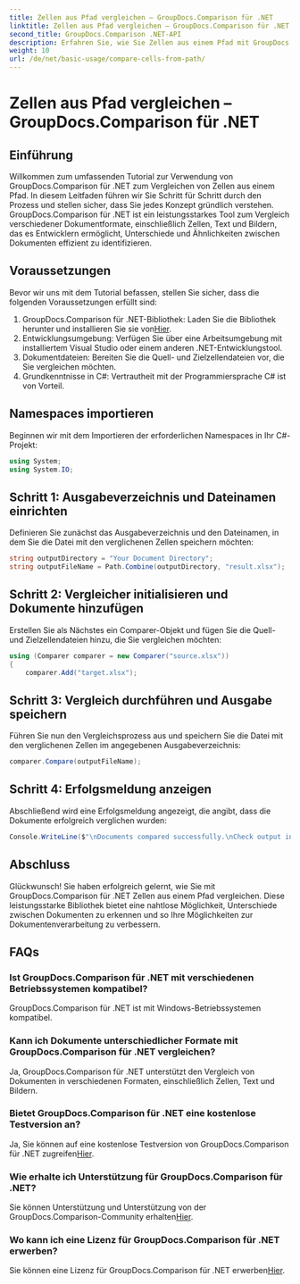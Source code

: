 ```yaml
---
title: Zellen aus Pfad vergleichen – GroupDocs.Comparison für .NET
linktitle: Zellen aus Pfad vergleichen – GroupDocs.Comparison für .NET
second_title: GroupDocs.Comparison .NET-API
description: Erfahren Sie, wie Sie Zellen aus einem Pfad mit GroupDocs.Comparison für .NET vergleichen. Identifizieren Sie effizient Unterschiede zwischen Dokumenten.
weight: 10
url: /de/net/basic-usage/compare-cells-from-path/
---
```


# Zellen aus Pfad vergleichen – GroupDocs.Comparison für .NET

## Einführung
Willkommen zum umfassenden Tutorial zur Verwendung von GroupDocs.Comparison für .NET zum Vergleichen von Zellen aus einem Pfad. In diesem Leitfaden führen wir Sie Schritt für Schritt durch den Prozess und stellen sicher, dass Sie jedes Konzept gründlich verstehen. GroupDocs.Comparison für .NET ist ein leistungsstarkes Tool zum Vergleich verschiedener Dokumentformate, einschließlich Zellen, Text und Bildern, das es Entwicklern ermöglicht, Unterschiede und Ähnlichkeiten zwischen Dokumenten effizient zu identifizieren.
## Voraussetzungen
Bevor wir uns mit dem Tutorial befassen, stellen Sie sicher, dass die folgenden Voraussetzungen erfüllt sind:
1. GroupDocs.Comparison für .NET-Bibliothek: Laden Sie die Bibliothek herunter und installieren Sie sie von[Hier](https://releases.groupdocs.com/comparison/net/).
2. Entwicklungsumgebung: Verfügen Sie über eine Arbeitsumgebung mit installiertem Visual Studio oder einem anderen .NET-Entwicklungstool.
3. Dokumentdateien: Bereiten Sie die Quell- und Zielzellendateien vor, die Sie vergleichen möchten.
4. Grundkenntnisse in C#: Vertrautheit mit der Programmiersprache C# ist von Vorteil.

## Namespaces importieren
Beginnen wir mit dem Importieren der erforderlichen Namespaces in Ihr C#-Projekt:
```csharp
using System;
using System.IO;
```
## Schritt 1: Ausgabeverzeichnis und Dateinamen einrichten
Definieren Sie zunächst das Ausgabeverzeichnis und den Dateinamen, in dem Sie die Datei mit den verglichenen Zellen speichern möchten:
```csharp
string outputDirectory = "Your Document Directory";
string outputFileName = Path.Combine(outputDirectory, "result.xlsx");
```
## Schritt 2: Vergleicher initialisieren und Dokumente hinzufügen
Erstellen Sie als Nächstes ein Comparer-Objekt und fügen Sie die Quell- und Zielzellendateien hinzu, die Sie vergleichen möchten:
```csharp
using (Comparer comparer = new Comparer("source.xlsx"))
{
    comparer.Add("target.xlsx");
```
## Schritt 3: Vergleich durchführen und Ausgabe speichern
Führen Sie nun den Vergleichsprozess aus und speichern Sie die Datei mit den verglichenen Zellen im angegebenen Ausgabeverzeichnis:
```csharp
comparer.Compare(outputFileName);
```
## Schritt 4: Erfolgsmeldung anzeigen
Abschließend wird eine Erfolgsmeldung angezeigt, die angibt, dass die Dokumente erfolgreich verglichen wurden:
```csharp
Console.WriteLine($"\nDocuments compared successfully.\nCheck output in {outputDirectory}.");
```

## Abschluss
Glückwunsch! Sie haben erfolgreich gelernt, wie Sie mit GroupDocs.Comparison für .NET Zellen aus einem Pfad vergleichen. Diese leistungsstarke Bibliothek bietet eine nahtlose Möglichkeit, Unterschiede zwischen Dokumenten zu erkennen und so Ihre Möglichkeiten zur Dokumentenverarbeitung zu verbessern.
## FAQs
### Ist GroupDocs.Comparison für .NET mit verschiedenen Betriebssystemen kompatibel?
GroupDocs.Comparison für .NET ist mit Windows-Betriebssystemen kompatibel.
### Kann ich Dokumente unterschiedlicher Formate mit GroupDocs.Comparison für .NET vergleichen?
Ja, GroupDocs.Comparison für .NET unterstützt den Vergleich von Dokumenten in verschiedenen Formaten, einschließlich Zellen, Text und Bildern.
### Bietet GroupDocs.Comparison für .NET eine kostenlose Testversion an?
 Ja, Sie können auf eine kostenlose Testversion von GroupDocs.Comparison für .NET zugreifen[Hier](https://releases.groupdocs.com/).
### Wie erhalte ich Unterstützung für GroupDocs.Comparison für .NET?
Sie können Unterstützung und Unterstützung von der GroupDocs.Comparison-Community erhalten[Hier](https://forum.groupdocs.com/c/comparison/12).
### Wo kann ich eine Lizenz für GroupDocs.Comparison für .NET erwerben?
 Sie können eine Lizenz für GroupDocs.Comparison für .NET erwerben[Hier](https://purchase.groupdocs.com/buy).